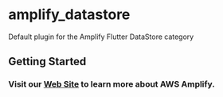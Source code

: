 # amplify_datastore

Default plugin for the Amplify Flutter DataStore category

## Getting Started 

### Visit our [Web Site](https://docs.amplify.aws/) to learn more about AWS Amplify.
